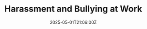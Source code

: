 ---
title: Harassment and Bullying at Work
linkTitle: Harassment and Bullying at Work
date: '2025-05-01T21:06:00Z'
weight: 1
description: Wholegrain Digital enforces strict anti-discrimination and anti-harassment
  policies to ensure a safe and respectful workplace for all employees, contractors,
  and visitors. Discrimination and harassment, including bullying and intimidation,
  are not tolerated, and complaints will be thoroughly investigated with potential
  disciplinary actions.
draft: false
ref: harassment-and-bullying-at-work
---